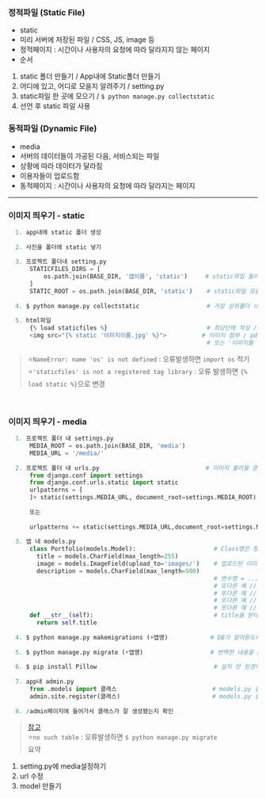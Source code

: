 ### 정적파일 (Static File)  
- static 
- 미리 서버에 저장된 파일 / CSS, JS, image 등  
- 정적페이지 : 시간이나 사용자의 요청에 따라 달라지지 않는 페이지  
- 순서  
1. static 폴더 만들기 / App내에 Static폴더 만들기  
2. 어디에 있고, 어디로 모을지 알려주기 / setting.py  
3. static파일 한 곳에 모으기 / `$ python manage.py collectstatic`  
4. 선언 후 static 파일 사용  

### 동적파일 (Dynamic File)  
- media  
- 서버의 데이터들이 가공된 다음, 서비스되는 파일  
- 상황에 따라 데이터가 달라짐  
- 이용자들이 업로드함  
- 동적페이지 : 시간이나 사용자의 요청에 따라 달라지는 페이지  


- - -  

### 이미지 띄우기 - static  
```python
  1. app내에 static 폴더 생성
  
  2. 사진을 폴더에 static 넣기
  
  3. 프로젝트 폴더내 setting.py
      STATICFILES_DIRS = [
          os.path.join(BASE_DIR, '앱이름', 'static')     # static파일 들어있는 경로
      ]
      STATIC_ROOT = os.path.join(BASE_DIR, 'static')    # static파일 모을 위치
  
  4. $ python manage.py collectstatic                   # 가장 상위폴더 내에 static폴더 생성됨
  
  5. html파일
      {% load staticfiles %}                            # 최상단에 작성 / static파일 불러옴
      <img src="{% static '이미지이름.jpg' %}">          # 이미지 첨부 / pdf는 `img`가 아닌 `a`
                                                        # 또는 '이미지를 넣은 폴더/이미지이름.jpg'
```  
> ⭐️`NameError: name 'os' is not defined` : 오류발생하면 `import os` 적기  
> ⭐️`'staticfiles' is not a registered tag library` : 오류 발생하면 `{% load static %}`으로 변경  

<br>

### 이미지 띄우기 - media
```python
  1. 프로젝트 폴더 내 settings.py
      MEDIA_ROOT = os.path.join(BASE_DIR, 'media')
      MEDIA_URL = '/media/'
  
  2. 프로젝트 폴더 내 urls.py                              # 이미지 불러올 준비단계. 이해하지말기
      from django.conf import settings
      from django.conf.urls.static import static
      urlpatterns = [
      ]+ static(settings.MEDIA_URL, document_root=settings.MEDIA_ROOT)
      
      또는
      
      urlpatterns += static(settings.MEDIA_URL,document_root=settings.MEDIA_ROOT)
  
  3. 앱 내 models.py
      class Portfolio(models.Model):                      # Class명은 항상 대문자로 시작하게
        title = models.CharField(max_length=255)
        image = models.ImageField(upload_to='images/')    # 업로드된 이미지를 images폴더에 넣기
        description = models.CharField(max_length=500)
                                                          # 변수명 = ...
                                                          # 또다른 예 // image = models.ImageField(upload_to = 'images/')
                                                          # 또다른 예 // name = models.CharField(max-length = 50)
                                                          # 또다른 예 // address = models.CharField(max_length = 255)
                                                          # 또다른 예 // description = models.TextField()
      def __str__(self):                                  # title을 받아서 포스트의 제목으로 사용
        return self.title
  
  4. $ python manage.py makemigrations (+앱명)            # DB가 알아듣도록 번역 / 특정앱을 적으면 그 앱만 번역함/
  
  5. $ python manage.py migrate (+앱명)                   # 번역한 내용을 DB에 적용
  
  6. $ pip install Pillow                                 # 설치 안 된경우
  
  7. app내 admin.py
      from .models import 클래스                           # models.py 클래스
      admin.site.register(클래스)                          # models.py 클래스
  
  8. /admin페이지에 들어가서 클래스가 잘 생성됐는지 확인
  ```  
> [참고](https://docs.djangoproject.com/ko/2.1/topics/db/models/)  
> ⭐️`no such table` : 오류발생하면 `$ python manage.py migrate`  
> 요약
1. setting.py에 media설정하기  
2. url 수정  
3. model 만들기  
